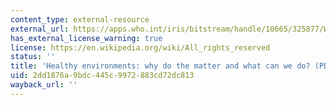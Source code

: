 ```yaml
---
content_type: external-resource
external_url: https://apps.who.int/iris/bitstream/handle/10665/325877/WHO-CED-PHE-DO-19.01-eng.pdf
has_external_license_warning: true
license: https://en.wikipedia.org/wiki/All_rights_reserved
status: ''
title: 'Healthy environments: why do the matter and what can we do? (PDF)'
uid: 2dd1876a-9bdc-445c-9972-883cd72dc813
wayback_url: ''
---
```

